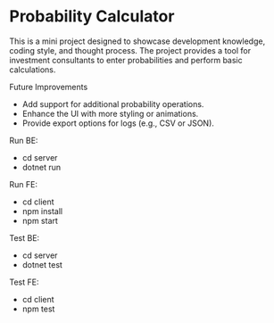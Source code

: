 # Probability Calculator

This is a mini project designed to showcase development knowledge, coding style, and thought process. The project provides a tool for investment consultants to enter probabilities and perform basic calculations.

Future Improvements
- Add support for additional probability operations.
- Enhance the UI with more styling or animations.
- Provide export options for logs (e.g., CSV or JSON).

Run BE:
- cd server
- dotnet run

Run FE:
- cd client
- npm install
- npm start

Test BE:
- cd server
- dotnet test

Test FE:
- cd client
- npm test

